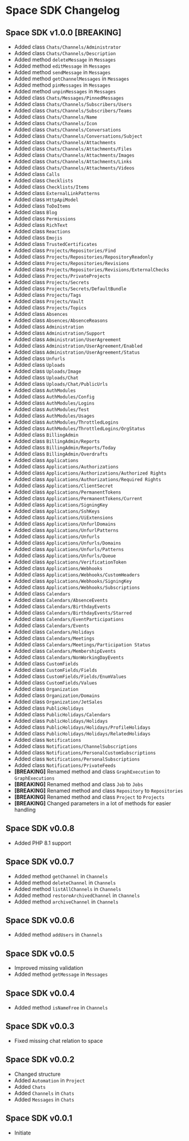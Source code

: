 # Space SDK Changelog

## Space SDK v1.0.0 [BREAKING]

- Added class `Chats/Channels/Administrator`
- Added class `Chats/Channels/Description`
- Added method `deleteMessage` in `Messages`
- Added method `editMessage` in `Messages`
- Added method `sendMessage` in `Messages`
- Added method `getChannelMessages` in `Messages`
- Added method `pinMessages` in `Messages`
- Added method `unpinMessages` in `Messages`
- Added class `Chats/Messages/PinnedMessages`
- Added class `Chats/Channels/Subscribers/Users`
- Added class `Chats/Channels/Subscribers/Teams`
- Added class `Chats/Channels/Name`
- Added class `Chats/Channels/Icon`
- Added class `Chats/Channels/Conversations`
- Added class `Chats/Channels/Conversations/Subject`
- Added class `Chats/Channels/Attachments`
- Added class `Chats/Channels/Attachments/Files`
- Added class `Chats/Channels/Attachments/Images`
- Added class `Chats/Channels/Attachments/Links`
- Added class `Chats/Channels/Attachments/Videos`
- Added class `Calls`
- Added class `Checklists`
- Added class `Checklists/Items`
- Added class `ExternalLinkPatterns`
- Added class `HttpApiModel`
- Added class `ToDoItems`
- Added class `Blog`
- Added class `Permissions`
- Added class `RichText`
- Added class `Reactions`
- Added class `Emojis`
- Added class `TrustedCertificates`
- Added class `Projects/Repositories/Find`
- Added class `Projects/Repositories/RepositoryReadonly`
- Added class `Projects/Repositories/Revisions`
- Added class `Projects/Repositories/Revisions/ExternalChecks`
- Added class `Projects/PrivateProjects`
- Added class `Projects/Secrets`
- Added class `Projects/Secrets/DefaultBundle`
- Added class `Projects/Tags`
- Added class `Projects/Vault`
- Added class `Projects/Topics`
- Added class `Absences`
- Added class `Absences/AbsenceReasons`
- Added class `Administration`
- Added class `Administration/Support`
- Added class `Administration/UserAgreement`
- Added class `Administration/UserAgreement/Enabled`
- Added class `Administration/UserAgreement/Status`
- Added class `Unfurls`
- Added class `Uploads`
- Added class `Uploads/Image`
- Added class `Uploads/Chat`
- Added class `Uploads/Chat/PublicUrls`
- Added class `AuthModules`
- Added class `AuthModules/Config`
- Added class `AuthModules/Logins`
- Added class `AuthModules/Test`
- Added class `AuthModules/Usages`
- Added class `AuthModules/ThrottledLogins`
- Added class `AuthModules/ThrottledLogins/OrgStatus`
- Added class `BillingAdmin`
- Added class `BillingAdmin/Reports`
- Added class `BillingAdmin/Reports/Today`
- Added class `BillingAdmin/Overdrafts`
- Added class `Applications`
- Added class `Applications/Authorizations`
- Added class `Applications/Authorizations/Authorized Rights`
- Added class `Applications/Authorizations/Required Rights`
- Added class `Applications/ClientSecret`
- Added class `Applications/PermanentTokens`
- Added class `Applications/PermanentTokens/Current`
- Added class `Applications/SigningKey`
- Added class `Applications/SshKeys`
- Added class `Applications/UiExtensions`
- Added class `Applications/UnfurlDomains`
- Added class `Applications/UnfurlPatterns`
- Added class `Applications/Unfurls`
- Added class `Applications/Unfurls/Domains`
- Added class `Applications/Unfurls/Patterns`
- Added class `Applications/Unfurls/Queue`
- Added class `Applications/VerificationToken`
- Added class `Applications/Webhooks`
- Added class `Applications/Webhooks/CustomHeaders`
- Added class `Applications/Webhooks/SigningKey`
- Added class `Applications/Webhooks/Subscriptions`
- Added class `Calendars`
- Added class `Calendars/AbsenceEvents`
- Added class `Calendars/BirthdayEvents`
- Added class `Calendars/BirthdayEvents/Starred`
- Added class `Calendars/EventParticipations`
- Added class `Calendars/Events`
- Added class `Calendars/Holidays`
- Added class `Calendars/Meetings`
- Added class `Calendars/Meetings/Participation Status`
- Added class `Calendars/MembershipEvents`
- Added class `Calendars/NonWorkingDayEvents`
- Added class `CustomFields`
- Added class `CustomFields/Fields`
- Added class `CustomFields/Fields/EnumValues`
- Added class `CustomFields/Values`
- Added class `Organization`
- Added class `Organization/Domains`
- Added class `Organization/JetSales`
- Added class `PublicHolidays`
- Added class `PublicHolidays/Calendars`
- Added class `PublicHolidays/Holidays`
- Added class `PublicHolidays/Holidays/ProfileHolidays`
- Added class `PublicHolidays/Holidays/RelatedHolidays`
- Added class `Notifications`
- Added class `Notifications/ChannelSubscriptions`
- Added class `Notifications/PersonalCustomSubscriptions`
- Added class `Notifications/PersonalSubscriptions`
- Added class `Notifications/PrivateFeeds`
- **[BREAKING]** Renamed method and class `GraphExecution` to `GraphExecutions`
- **[BREAKING]** Renamed method and class `Job` to `Jobs`
- **[BREAKING]** Renamed method and class `Repository` to `Repositories`
- **[BREAKING]** Renamed method and class `Project` to `Projects`
- **[BREAKING]** Changed parameters in a lot of methods for easier handling

## Space SDK v0.0.8

- Added PHP 8.1 support

## Space SDK v0.0.7

- Added method `getChannel` in `Channels`
- Added method `deleteChannel` in `Channels`
- Added method `listAllChannels` in `Channels`
- Added method `restoreArchivedChannel` in `Channels`
- Added method `archiveChannel` in `Channels`

## Space SDK v0.0.6

- Added method `addUsers` in `Channels`

## Space SDK v0.0.5

- Improved missing validation
- Added method `getMessage` in `Messages`

## Space SDK v0.0.4

- Added method `isNameFree` in `Channels`

## Space SDK v0.0.3

- Fixed missing chat relation to space

## Space SDK v0.0.2

- Changed structure
- Added `Automation` in `Project`
- Added `Chats`
- Added `Channels` in `Chats`
- Added `Messages` in `Chats`

## Space SDK v0.0.1

- Initiate